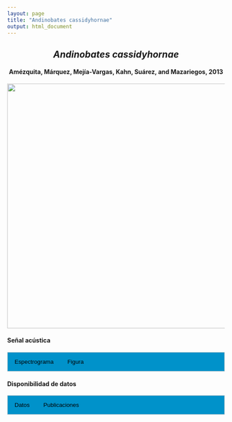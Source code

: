 ```yaml
---
layout: page
title: "Andinobates cassidyhornae"
output: html_document
---
```


<style>
/* Simplified CSS for tabs */
.tab {
  overflow: hidden;
  border: 1px solid #ccc;
  background-color: #0092ca;
}
.tab button {
  background-color: inherit;
  float: left;
  border: none;
  cursor: pointer;
  padding: 14px 16px;
  transition: background-color 0.3s;
}
.tab button:hover {
  background-color: #ddd;
}
.tab button.active {
  background-color: #ccc;
}
.tabcontent {
  display: none;
  padding: 6px 12px;
  border: 1px solid #ccc;
  border-top: none;
}
.audio-container {
  margin-bottom: 10px;
}
body h1 {
  display: none;
}
</style>

<script>
function openTab(evt, tabName) {
  document.querySelectorAll('.tabcontent').forEach(tab => tab.style.display = "none");
  document.querySelectorAll('.tablinks').forEach(link => link.classList.remove('active'));
  document.getElementById(tabName).style.display = "block";
  evt.currentTarget.classList.add('active');
}
</script>

<!-- Species presentation -->
<div style="text-align: center;">
  <h2><i>Andinobates cassidyhornae</i></h2>
  <h4>Amézquita, Márquez, Mejía-Vargas, Kahn, Suárez, and Mazariegos, 2013</h4>
  <img src="{{ site.baseurl }}/images/especie_Andinobates_cassidyhornae.png" style="width:15cm;">
</div>

#### Señal acústica

<!-- Tabs section -->
<div class="tab">
  <button class="tablinks" onclick="openTab(event, 'Espectro')">Espectrograma</button>
  <button class="tablinks" onclick="openTab(event, 'fig')">Figura</button>
</div>

<!-- Seccion Espectrograma -->
<div id="Espectro" class="tabcontent" style="text-align: center;">
  <video width="100%" height="auto" controls>
    <source src="{{ site.baseurl }}/Espectrograms/dyna_Andinobates_cassidyhornae.mp4" type="video/mp4">
    Tu navegador no soporta el elemento de video.
  </video>
</div>

<!-- Seccion Figura -->
<div id="fig" class="tabcontent" style="text-align: center;">
  <img src="{{ site.baseurl }}/images/spec_Andinobates_cassidyhornae.jpg" style="width:15cm;">
</div>

#### Disponibilidad de datos

<!-- Tabs section -->
<div class="tab">
  <button class="tablinks" onclick="openTab(event, 'dat')">Datos</button>
  <button class="tablinks" onclick="openTab(event, 'pubs')">Publicaciones</button>
</div>

<!-- Seccion Datos -->
<div id="dat" class="tabcontent">
  <p><strong>Disponible en iNaturalist</strong></p>
    <a href="https://static.inaturalist.org/sounds/462826.wav?1654475730" target="_blank">iNat_obsXXX</a>
  </p>
</div>

<!-- Seccion Publicaciones -->
<div id="pubs" class="tabcontent">
  <p><strong>Amezquita, A., Márquez, R., Medina, R., Mejia-Vargas, D., Kahn, T.R., Suarez, G., Mazariegos, L. </strong>(2013). A new species of Andean poison frog, <i>Andinobates</i> (Anura: Dendrobatidae), from the northwestern Andes of Colombia. <i>Zootaxa</i> 3620: 163-178.  
  <a href="https://doi.org/10.11646/zootaxa.3620.1.8" target="_blank">https://doi.org/10.11646/zootaxa.3620.1.8.</a></p>
  <p><strong>***</strong><i>El artículo donde se publicó el canto de advertencia no disponibiliza los audios y datos asociados.</i></p>
</div>
